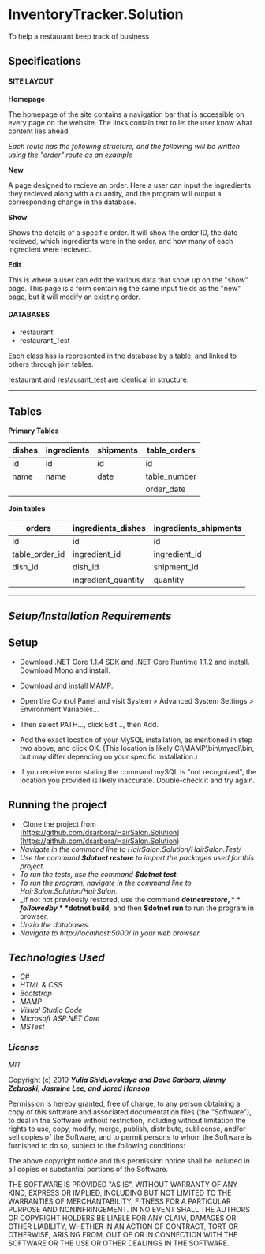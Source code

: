 # InventoryTracker.Solution
To help a restaurant keep track of business

## Specifications

#### SITE LAYOUT

**Homepage**

The homepage of the site contains a navigation bar that is accessible on every page on the website. The links contain text to let the user know what content lies ahead.

_Each route has the following structure, and the following will be written using the "order" route as an example_

**New**

A page designed to recieve an order. Here a user can input the ingredients they recieved along with a quantity, and the program will output a corresponding change in the database.

**Show**

Shows the details of a specific order. It will show the order ID, the date recieved, which ingredients were in the order, and how many of each ingredient were recieved.

**Edit**

This is where a user can edit the various data that show up on the "show" page. This page is a form containing the same input fields as the "new" page, but it will modify an existing order.


#### DATABASES

* restaurant
* restaurant_Test

Each class has is represented in the database by a table, and linked to others through join tables.

restaurant and restaurant_test are identical in structure.


----
## Tables
**Primary Tables**

|dishes|ingredients|shipments|table_orders|
|------|-----------|---------|------------|
|id    |id         |id       |id          |
|name  |name       |date     |table_number|
|      |           |         |order_date  |

**Join tables**

|orders|ingredients_dishes|ingredients_shipments|
|------|------------------|---------------------|
|id    |id                |id                   |
|table_order_id|ingredient_id|ingredient_id     | 
|dish_id|dish_id          |shipment_id          |
|      |ingredient_quantity|quantity


-----

## _Setup/Installation Requirements_
**Setup**
----
* Download .NET Core 1.1.4 SDK and .NET Core Runtime 1.1.2 and install.
Download Mono and install.

* Download and install MAMP.

* Open the Control Panel and visit System > Advanced System Settings > Environment Variables...

* Then select PATH..., click Edit..., then Add.

* Add the exact location of your MySQL installation, as mentioned in step two above, and click OK. (This location is likely C:\MAMP\bin\mysql\bin, but may differ depending on your specific installation.)

* If you receive error stating the command mySQL is "not recognized", the location you provided is likely inaccurate. Double-check it and try again.

**Running the project**
----

* _Clone the project from [https://github.com/dsarbora/HairSalon.Solution](https://github.com/dsarbora/HairSalon.Solution)
* _Navigate in the command line to HairSalon.Solution/HairSalon.Test/_
* _Use the command **$dotnet restore** to import the packages used for this project._
* _To run the tests, use the command **$dotnet test.**_
* _To run the program, navigate in the command line to HairSalon.Solution/HairSalon._
* _If not not previously restored, use the command **$dotnet restore,** followed by **$dotnet build,** and then **$dotnet run** to run the program in browser.
* _Unzip the databases._
* _Navigate to http://localhost:5000/ in your web browser._
## _Technologies Used_
* _C#_
* _HTML & CSS_
* _Bootstrap_
* _MAMP_
* _Visual Studio Code_
* _Microsoft ASP.NET Core_
* _MSTest_

### _License_

*MIT*

Copyright (c) 2019 **_Yulia ShidLovskaya and Dave Sarbora, Jimmy Zebroski, Jasmine Lee, and Jared Hanson_**

Permission is hereby granted, free of charge, to any person obtaining a copy of this software and associated documentation files (the "Software"), to deal in the Software without restriction, including without limitation the rights to use, copy, modify, merge, publish, distribute, sublicense, and/or sell copies of the Software, and to permit persons to whom the Software is furnished to do so, subject to the following conditions:

The above copyright notice and this permission notice shall be included in all copies or substantial portions of the Software.

THE SOFTWARE IS PROVIDED "AS IS", WITHOUT WARRANTY OF ANY KIND, EXPRESS OR IMPLIED, INCLUDING BUT NOT LIMITED TO THE WARRANTIES OF MERCHANTABILITY, FITNESS FOR A PARTICULAR PURPOSE AND NONINFRINGEMENT. IN NO EVENT SHALL THE AUTHORS OR COPYRIGHT HOLDERS BE LIABLE FOR ANY CLAIM, DAMAGES OR OTHER LIABILITY, WHETHER IN AN ACTION OF CONTRACT, TORT OR OTHERWISE, ARISING FROM, OUT OF OR IN CONNECTION WITH THE SOFTWARE OR THE USE OR OTHER DEALINGS IN THE SOFTWARE.